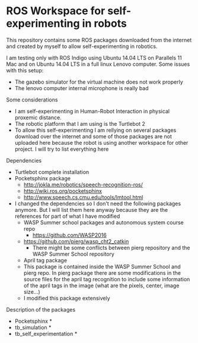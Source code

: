 # ROS Workspace for self-experimenting in robots
This repository contains some ROS packages downloaded from the internet and created by myself to allow self-experimenting in robotics.

I am testing only with ROS Indigo using Ubuntu 14.04 LTS on Parallels 11 Mac and on Ubuntu 14.04 LTS in a full linux Lenovo computer.
Some issues with this setup:
* The gazebo simulator for the virtual machine does not work properly
* The lenovo computer internal microphone is really bad

Some considerations
* I am self-experimenting in Human-Robot Interaction in physical proxemic distance.
* The robotic platform that I am using is the Turtlebot 2
* To allow this self-experimenting I am rellying on several packages download over the internet and some of those packages are not uploaded here because the robot is using another workspace for other project. I will try to list everything here

Dependencies
* Turtlebot complete installation
* Pocketsphinx package
    * http://jokla.me/robotics/speech-recognition-ros/
    * http://wiki.ros.org/pocketsphinx
    * http://www.speech.cs.cmu.edu/tools/lmtool.html
* I changed the dependencies so I don't need the following packages anymore. But I will list them here anyway because they are the references for part of what I have modified
    * WASP Summer school packages and autonomous system course repo
    	* https://github.com/WASP2016
	* https://github.com/pierg/wasp_cht2_catkin
    	* There might be some conflicts between pierg repository and the WASP Summer School repository
    * April tag package
	* This package is contained inside the WASP Summer School and pierg repo. In pierg package there are some modifications in the source files for the april tag recognition to include some information of the april tags in the image (what are the pixels, center, image size...)
	* I modified this package extensively

Description of the packages
* Pocketsphinx
    *
* tb_simulation
    *
* tb_self_experimentation
    *

